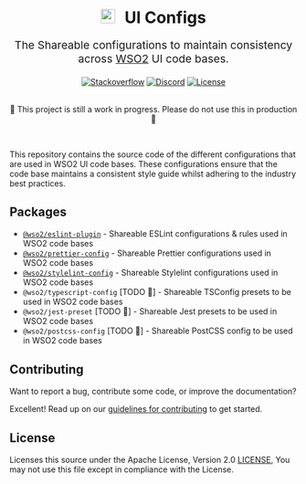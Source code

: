 <p align="center" style="color: #343a40">
  <h1 align="center">
    <img src="https://wso2.cachefly.net/wso2/sites/all/2020-theme/images/wso2-logo.svg" alt="Emotion logo" height="25" width="auto" style="margin-right: 10px">
    UI Configs
  </h1>
</p>
<p align="center" style="font-size: 1.2rem;">The
Shareable configurations to maintain consistency across <a href="https://wso2.com">WSO2</a> UI code bases.</p>

<div align="center">
  <a href="https://stackoverflow.com/questions/tagged/wso2is"><img src="https://img.shields.io/badge/Ask%20for%20help%20on-Stackoverflow-orange" alt="Stackoverflow"></a>
  <a href="https://discord.gg/wso2"><img src="https://img.shields.io/badge/Join%20us%20on-Discord-%23e01563.svg" alt="Discord"></a>
  <a href="./LICENSE"><img src="https://img.shields.io/badge/License-Apache%202.0-blue.svg" alt="License"></a>

  <br>
  <br>

  🚧 This project is still a work in progress. Please do not use this in production 🚧
</div>

<br>

This repository contains the source code of the different configurations that are used in WSO2 UI code bases. These configurations ensure that the code base maintains a consistent style guide whilst adhering to the industry best practices. 

## Packages

- [`@wso2/eslint-plugin`](./packages/eslint-plugin/) - Shareable ESLint configurations & rules used in WSO2 code bases
- [`@wso2/prettier-config`](./packages/prettier-config/) - Shareable Prettier configurations used in WSO2 code bases
- [`@wso2/stylelint-config`](./packages/stylelint-config/) - Shareable Stylelint configurations used in WSO2 code bases
- `@wso2/typescript-config` [TODO 🦄] - Shareable TSConfig presets to be used in WSO2 code bases
- `@wso2/jest-preset` [TODO 🦄] - Shareable Jest presets to be used in WSO2 code bases
- `@wso2/postcss-config` [TODO 🦄] - Shareable PostCSS config to be used in WSO2 code bases

## Contributing

Want to report a bug, contribute some code, or improve the documentation?

Excellent! Read up on our [guidelines for contributing](./CONTRIBUTING.md) to get started.

## License

Licenses this source under the Apache License, Version 2.0 [LICENSE](./LICENSE), You may not use this file except in compliance with the License.
